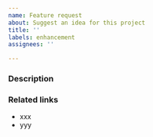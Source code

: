 ```yaml
---
name: Feature request
about: Suggest an idea for this project
title: ''
labels: enhancement
assignees: ''

---
```


### Description

### Related links
* xxx
* yyy
